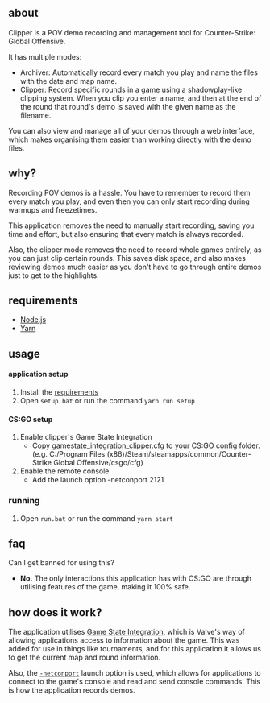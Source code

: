 ## about

Clipper is a POV demo recording and management tool for Counter-Strike: Global Offensive.

It has multiple modes:

- Archiver: Automatically record every match you play and name the files with the date and map name.
- Clipper: Record specific rounds in a game using a shadowplay-like clipping system. When you clip you enter a name, and then at the end of the round that round's demo is saved with the given name as the filename.

You can also view and manage all of your demos through a web interface, which makes organising them easier than working directly with the demo files.

## why?

Recording POV demos is a hassle. You have to remember to record them every match you play, and even then you can only start recording during warmups and freezetimes.

This application removes the need to manually start recording, saving you time and effort, but also ensuring that every match is always recorded.

Also, the clipper mode removes the need to record whole games entirely, as you can just clip certain rounds. This saves disk space, and also makes reviewing demos much easier as you don't have to go through entire demos just to get to the highlights.

## requirements

- [Node.js](https://nodejs.org/en/)
- [Yarn](https://classic.yarnpkg.com/lang/en/docs/install/#windows-stable)

## usage

#### **application setup**

1. Install the [requirements](#requirements)
2. Open `setup.bat` or run the command `yarn run setup`

#### **CS:GO setup**

1. Enable clipper's Game State Integration
   - Copy gamestate_integration_clipper.cfg to your CS:GO config folder. (e.g. C:/Program Files (x86)/Steam/steamapps/common/Counter-Strike Global Offensive/csgo/cfg)
2. Enable the remote console
   - Add the launch option -netconport 2121

### running

1. Open `run.bat` or run the command `yarn start`

## faq

Can I get banned for using this?

- **No.** The only interactions this application has with CS:GO are through utilising features of the game, making it 100% safe.

## how does it work?

The application utilises [Game State Integration](https://developer.valvesoftware.com/wiki/Counter-Strike:_Global_Offensive_Game_State_Integration), which is Valve's way of allowing applications access to information about the game. This was added for use in things like tournaments, and for this application it allows us to get the current map and round information.

Also, the [`-netconport`](https://developer.valvesoftware.com/wiki/Command_Line_Options) launch option is used, which allows for applications to connect to the game's console and read and send console commands. This is how the application records demos.
